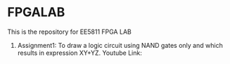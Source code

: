 # FPGALAB

This is the repository for EE5811 FPGA LAB

1) Assignment1: To draw a logic circuit using NAND gates only and which results in expression XY+YZ.
Youtube Link:
